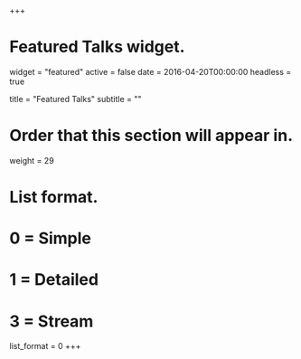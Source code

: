 +++
# Featured Talks widget.
widget = "featured"
active = false
date = 2016-04-20T00:00:00
headless = true

title = "Featured Talks"
subtitle = ""

# Order that this section will appear in.
weight = 29

# List format.
#   0 = Simple
#   1 = Detailed
#   3 = Stream
list_format = 0
+++
